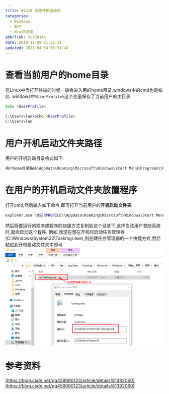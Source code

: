 ```yaml
---
title: Win10 设置开机启动项
categories: 
  - Windows
  - 软件
  - Win10设置
abbrlink: 3c180144
date: 2019-11-29 21:21:31
updated: 2022-04-04 00:51:44
---
```

# 查看当前用户的home目录
在Linux中当打开终端的时候一般会进入用的home目录,windows中的cmd也是如此.
windows中`%UserProfile%`这个变量保存了当前用户的主目录
```cmd
echo %UserProfile%
```
```cmd
C:\Users\lan>echo %UserProfile%
C:\Users\lan
```

# 用户开机启动文件夹路径
用户的开机启动目录格式如下:
```cmd
用户home目录路径\AppData\Roaming\Microsoft\Windows\Start Menu\Programs\Startup
```
# 在用户的开机启动文件夹放置程序
打开cmd,然后输入如下命令,即可打开当前用户的**开机启动文件夹**:
```cmd
explorer.exe %USERPROFILE%\AppData\Roaming\Microsoft\Windows\Start Menu\Programs\Startup
```
然后将要运行的程序或程序的快捷方式复制到这个目录下,这样当该用户登陆系统时,就会启动这个程序.
例如,我现在想在开机时启动任务管理器(C:\Windows\System32\Taskmgr.exe),则创建任务管理器的一个快捷方式,然后粘贴到开机启动文件夹中即可:
![图片](https://raw.githubusercontent.com/lanlan2017/images/master/Windows/Setting/Startup/0.png)

<div style='display:none'>
Windows/Setting/Startup/
</div>

# 参考资料
[https://blog.csdn.net/qq459080123/article/details/81392060](https://blog.csdn.net/qq459080123/article/details/81392060)
